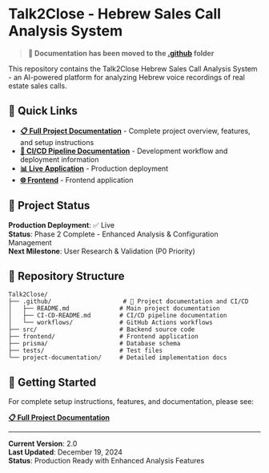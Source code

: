# Talk2Close - Hebrew Sales Call Analysis System

> **📖 Documentation has been moved to the [.github](./.github/README.md) folder**

This repository contains the Talk2Close Hebrew Sales Call Analysis System - an AI-powered platform for analyzing Hebrew voice recordings of real estate sales calls.

## 🚀 Quick Links

- **[📋 Full Project Documentation](./.github/README.md)** - Complete project overview, features, and setup instructions
- **[🔧 CI/CD Pipeline Documentation](./.github/CI-CD-README.md)** - Development workflow and deployment information
- **[📊 Live Application](https://talk2close.fly.dev)** - Production deployment
- **[🌐 Frontend](https://talk2close-frontend.vercel.app)** - Frontend application

## 🎯 Project Status

**Production Deployment**: ✅ Live  
**Status**: Phase 2 Complete - Enhanced Analysis & Configuration Management  
**Next Milestone**: User Research & Validation (P0 Priority)

## 📁 Repository Structure

```
Talk2Close/
├── .github/                    # 📖 Project documentation and CI/CD
│   ├── README.md              # Main project documentation
│   ├── CI-CD-README.md        # CI/CD pipeline documentation
│   └── workflows/             # GitHub Actions workflows
├── src/                       # Backend source code
├── frontend/                  # Frontend application
├── prisma/                    # Database schema
├── tests/                     # Test files
└── project-documentation/     # Detailed implementation docs
```

## 🚀 Getting Started

For complete setup instructions, features, and documentation, please see:

**[📋 Full Project Documentation](./.github/README.md)**

---

**Current Version**: 2.0  
**Last Updated**: December 19, 2024  
**Status**: Production Ready with Enhanced Analysis Features
